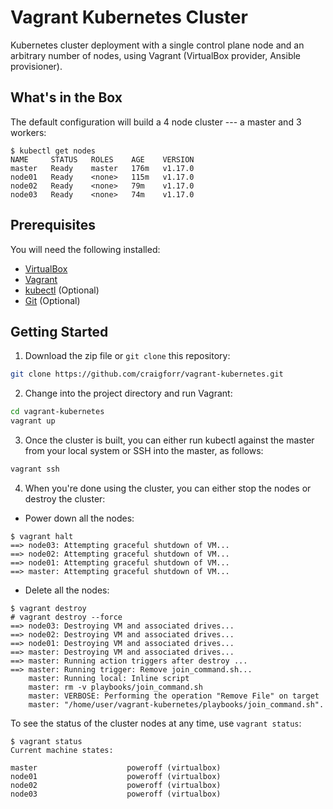 # Vagrant Kubernetes Cluster

Kubernetes cluster deployment with a single control plane node and an arbitrary number of nodes, using Vagrant (VirtualBox provider, Ansible provisioner).

## What's in the Box

The default configuration will build a 4 node cluster --- a master and 3 workers:

```
$ kubectl get nodes
NAME     STATUS   ROLES    AGE    VERSION
master   Ready    master   176m   v1.17.0
node01   Ready    <none>   115m   v1.17.0
node02   Ready    <none>   79m    v1.17.0
node03   Ready    <none>   74m    v1.17.0
```

## Prerequisites

You will need the following installed:

- [VirtualBox](https://www.virtualbox.org/)
- [Vagrant](https://www.vagrantup.com/)
- [kubectl](https://kubernetes.io/docs/tasks/tools/install-kubectl/) (Optional)
- [Git](https://git-scm.com/) (Optional)

## Getting Started

1. Download the zip file or `git clone` this repository:
```bash
git clone https://github.com/craigforr/vagrant-kubernetes.git
```
2. Change into the project directory and run Vagrant:
```bash
cd vagrant-kubernetes
vagrant up
```
3. Once the cluster is built, you can either run kubectl against the master from your local system or SSH into the master, as follows:
```bash
vagrant ssh
```
4. When you're done using the cluster, you can either stop the nodes or destroy the cluster:
- Power down all the nodes:
```
$ vagrant halt
==> node03: Attempting graceful shutdown of VM...
==> node02: Attempting graceful shutdown of VM...
==> node01: Attempting graceful shutdown of VM...
==> master: Attempting graceful shutdown of VM...
```
- Delete all the nodes:
```
$ vagrant destroy
# vagrant destroy --force
==> node03: Destroying VM and associated drives...
==> node02: Destroying VM and associated drives...
==> node01: Destroying VM and associated drives...
==> master: Destroying VM and associated drives...
==> master: Running action triggers after destroy ...
==> master: Running trigger: Remove join_command.sh...
    master: Running local: Inline script
    master: rm -v playbooks/join_command.sh
    master: VERBOSE: Performing the operation "Remove File" on target
    master: "/home/user/vagrant-kubernetes/playbooks/join_command.sh".

```

To see the status of the cluster nodes at any time, use `vagrant status`:

```
$ vagrant status
Current machine states:

master                    poweroff (virtualbox)
node01                    poweroff (virtualbox)
node02                    poweroff (virtualbox)
node03                    poweroff (virtualbox)
```


<!-- EOF -->
